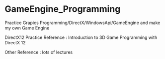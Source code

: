 # GameEngine_Programming
Practice Grapics Programming/DirectX/WindowsApi/GameEngine
and make my own Game Engine

DirectX12 Practice Reference : Introduction to 3D Game Programming with DirectX 12

Other Reference : lots of lectures
